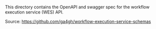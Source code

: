 This directory contains the OpenAPI and swagger spec for the workflow execution service (WES) API.

Source: https://github.com/ga4gh/workflow-execution-service-schemas
